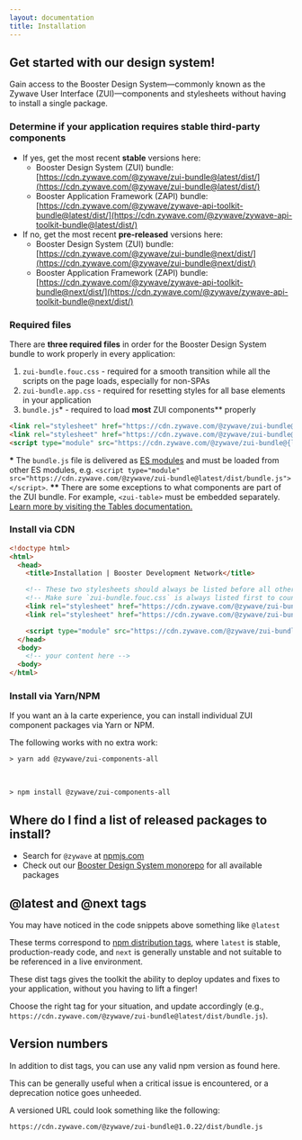 ```yaml
---
layout: documentation
title: Installation
---
```


## Get started with our design system!

Gain access to the Booster Design System—commonly known as the Zywave User Interface (ZUI)—components and stylesheets without having to install a single package.

<docs-spacer size="small"></docs-spacer>

### Determine if your application requires stable third-party components

- If yes, get the most recent **stable** versions here:
  - Booster Design System (ZUI) bundle: [https://cdn.zywave.com/@zywave/zui-bundle@latest/dist/](https://cdn.zywave.com/@zywave/zui-bundle@latest/dist/)
  - Booster Application Framework (ZAPI) bundle: [https://cdn.zywave.com/@zywave/zywave-api-toolkit-bundle@latest/dist/](https://cdn.zywave.com/@zywave/zywave-api-toolkit-bundle@latest/dist/)
- If no, get the most recent **pre-released** versions here:
  - Booster Design System (ZUI) bundle: [https://cdn.zywave.com/@zywave/zui-bundle@next/dist/](https://cdn.zywave.com/@zywave/zui-bundle@next/dist/)
  - Booster Application Framework (ZAPI) bundle: [https://cdn.zywave.com/@zywave/zywave-api-toolkit-bundle@next/dist/](https://cdn.zywave.com/@zywave/zywave-api-toolkit-bundle@next/dist/)

<docs-spacer size="small"></docs-spacer>

### Required files
There are **three required files** in order for the Booster Design System bundle to work properly in every application:
1. `zui-bundle.fouc.css` - required for a smooth transition while all the scripts on the page loads, especially for non-SPAs
1. `zui-bundle.app.css` - required for resetting styles for all base elements in your application
1. `bundle.js`* - required to load **most** ZUI components** properly

```html
<link rel="stylesheet" href="https://cdn.zywave.com/@zywave/zui-bundle@{latest|next}/dist/css/zui-bundle.fouc.css" />
<link rel="stylesheet" href="https://cdn.zywave.com/@zywave/zui-bundle@{latest|next}/dist/css/zui-bundle.app.css" />
<script type="module" src="https://cdn.zywave.com/@zywave/zui-bundle@{latest|next}/dist/bundle.js"></script>
```

<docs-spacer size="small"></docs-spacer>

<docs-note><strong>*</strong> The `bundle.js` file is delivered as [ES modules](https://developer.mozilla.org/en-US/docs/Web/JavaScript/Guide/Modules) and must be loaded from other ES modules, e.g. `<script type="module" src="https://cdn.zywave.com/@zywave/zui-bundle@latest/dist/bundle.js"></script>`.
<strong>**</strong> There are some exceptions to what components are part of the ZUI bundle. For example, `<zui-table>` must be embedded separately. [Learn more by visiting the Tables documentation.](/design-system/components/tables/)</docs-note>

<docs-spacer size="small"></docs-spacer>

### Install via CDN

```html
<!doctype html>
<html>
  <head>
    <title>Installation | Booster Development Network</title>

    <!-- These two stylesheets should always be listed before all other application styles -->
    <!-- Make sure `zui-bundle.fouc.css` is always listed first to counter FOUC -->
    <link rel="stylesheet" href="https://cdn.zywave.com/@zywave/zui-bundle@{latest|next}/dist/css/zui-bundle.fouc.css" />
    <link rel="stylesheet" href="https://cdn.zywave.com/@zywave/zui-bundle@{latest|next}/dist/css/zui-bundle.app.css" />

    <script type="module" src="https://cdn.zywave.com/@zywave/zui-bundle@{latest|next}/dist/bundle.js"></script>
  </head>
  <body>
    <!-- your content here -->
  <body>
</html>
```

<docs-spacer size="small"></docs-spacer>

### Install via Yarn/NPM

If you want an à la carte experience, you can install individual ZUI component packages via Yarn or NPM.

The following works with no extra work:
```shell
> yarn add @zywave/zui-components-all
```

<br>

```shell
> npm install @zywave/zui-components-all
```

<docs-spacer></docs-spacer>

## Where do I find a list of released packages to install?

- Search for `@zywave` at [npmjs.com](https://www.npmjs.com/search?q=%40zywave)
- Check out our [Booster Design System monorepo](https://gitlab.com/zywave/devkit/web-sdk/zui) for all available packages

<docs-spacer></docs-spacer>

## @latest and @next tags

You may have noticed in the code snippets above something like `@latest`

These terms correspond to [npm distribution tags](https://docs.npmjs.com/cli/v7/commands/npm-dist-tag), where `latest` is stable, production-ready code, and `next` is generally unstable and not suitable to be referenced in a live environment.

These dist tags gives the toolkit the ability to deploy updates and fixes to your application, without you having to lift a finger!

Choose the right tag for your situation, and update accordingly (e.g., `https://cdn.zywave.com/@zywave/zui-bundle@latest/dist/bundle.js`).

<docs-spacer></docs-spacer>

## Version numbers

In addition to dist tags, you can use any valid npm version as found here.

This can be generally useful when a critical issue is encountered, or a deprecation notice goes unheeded.

A versioned URL could look something like the following:
```
https://cdn.zywave.com/@zywave/zui-bundle@1.0.22/dist/bundle.js
```